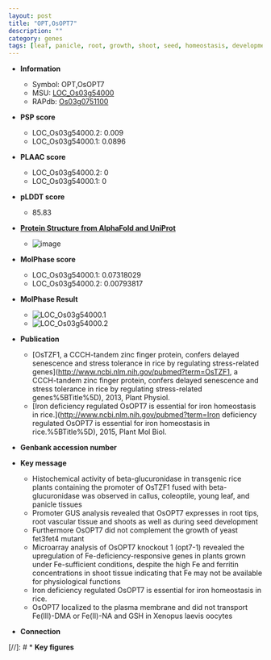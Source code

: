 ```yaml
---
layout: post
title: "OPT,OsOPT7"
description: ""
category: genes
tags: [leaf, panicle, root, growth, shoot, seed, homeostasis, development, plasma membrane, seed development, iron, iron homeostasis]
---
```


* **Information**  
    + Symbol: OPT,OsOPT7  
    + MSU: [LOC_Os03g54000](http://rice.plantbiology.msu.edu/cgi-bin/ORF_infopage.cgi?orf=LOC_Os03g54000)  
    + RAPdb: [Os03g0751100](http://rapdb.dna.affrc.go.jp/viewer/gbrowse_details/irgsp1?name=Os03g0751100)  

* **PSP score**  
    + LOC_Os03g54000.2: 0.009 
    + LOC_Os03g54000.1: 0.0896 

* **PLAAC score**  
    + LOC_Os03g54000.2: 0 
    + LOC_Os03g54000.1: 0 

* **pLDDT score**
    + 85.83

* **[Protein Structure from AlphaFold and UniProt](https://www.uniprot.org/uniprotkb/Q75LM0/entry#structure)**
    + ![image](https://ricepsp.github.io/images/Q7/AF-Q75LM0-F1.png)

* **MolPhase score**
    + LOC_Os03g54000.1: 0.07318029
    + LOC_Os03g54000.2: 0.00793817

* **MolPhase Result**
    + ![LOC_Os03g54000.1](https://304243504.github.io/Pictures/LOC_Os03g/LOC_Os03g54000.1.png)
    + ![LOC_Os03g54000.2](https://304243504.github.io/Pictures/LOC_Os03g/LOC_Os03g54000.2.png)

* **Publication**  
    + [OsTZF1, a CCCH-tandem zinc finger protein, confers delayed senescence and stress tolerance in rice by regulating stress-related genes](http://www.ncbi.nlm.nih.gov/pubmed?term=OsTZF1, a CCCH-tandem zinc finger protein, confers delayed senescence and stress tolerance in rice by regulating stress-related genes%5BTitle%5D), 2013, Plant Physiol.
    + [Iron deficiency regulated OsOPT7 is essential for iron homeostasis in rice.](http://www.ncbi.nlm.nih.gov/pubmed?term=Iron deficiency regulated OsOPT7 is essential for iron homeostasis in rice.%5BTitle%5D), 2015, Plant Mol Biol.

* **Genbank accession number**  

* **Key message**  
    + Histochemical activity of beta-glucuronidase in transgenic rice plants containing the promoter of OsTZF1 fused with beta-glucuronidase was observed in callus, coleoptile, young leaf, and panicle tissues
    + Promoter GUS analysis revealed that OsOPT7 expresses in root tips, root vascular tissue and shoots as well as during seed development
    + Furthermore OsOPT7 did not complement the growth of yeast fet3fet4 mutant
    + Microarray analysis of OsOPT7 knockout 1 (opt7-1) revealed the upregulation of Fe-deficiency-responsive genes in plants grown under Fe-sufficient conditions, despite the high Fe and ferritin concentrations in shoot tissue indicating that Fe may not be available for physiological functions
    + Iron deficiency regulated OsOPT7 is essential for iron homeostasis in rice.
    + OsOPT7 localized to the plasma membrane and did not transport Fe(III)-DMA or Fe(II)-NA and GSH in Xenopus laevis oocytes

* **Connection**  

[//]: # * **Key figures**  



